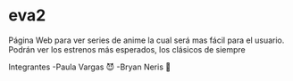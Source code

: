 # eva2
Página Web para ver series de anime la cual será mas fácil para el usuario.
Podrán ver los estrenos más esperados, los clásicos de siempre

Integrantes
-Paula Vargas :smiling_imp:
-Bryan Neris :penguin:
